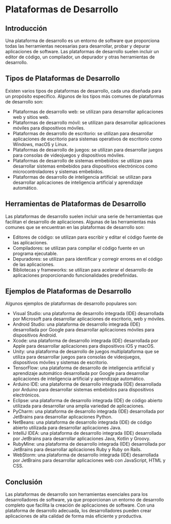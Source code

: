 # Plataformas de Desarrollo

## Introducción

Una plataforma de desarrollo es un entorno de software que proporciona todas las herramientas necesarias para
desarrollar, probar y depurar aplicaciones de software. Las plataformas de desarrollo suelen incluir un editor de
código, un compilador, un depurador y otras herramientas de desarrollo.

## Tipos de Plataformas de Desarrollo

Existen varios tipos de plataformas de desarrollo, cada una diseñada para un propósito específico. Algunos de los
tipos más comunes de plataformas de desarrollo son:

* Plataformas de desarrollo web: se utilizan para desarrollar aplicaciones web y sitios web.
* Plataformas de desarrollo móvil: se utilizan para desarrollar aplicaciones móviles para dispositivos móviles.
* Plataformas de desarrollo de escritorio: se utilizan para desarrollar aplicaciones de escritorio para sistemas
  operativos de escritorio como Windows, macOS y Linux.
* Plataformas de desarrollo de juegos: se utilizan para desarrollar juegos para consolas de videojuegos y
  dispositivos móviles.
* Plataformas de desarrollo de sistemas embebidos: se utilizan para desarrollar sistemas embebidos para dispositivos
  electrónicos como microcontroladores y sistemas embebidos.
* Plataformas de desarrollo de inteligencia artificial: se utilizan para desarrollar aplicaciones de inteligencia
  artificial y aprendizaje automático.

## Herramientas de Plataformas de Desarrollo

Las plataformas de desarrollo suelen incluir una serie de herramientas que facilitan el desarrollo de aplicaciones.
Algunas de las herramientas más comunes que se encuentran en las plataformas de desarrollo son:

* Editores de código: se utilizan para escribir y editar el código fuente de las aplicaciones.
* Compiladores: se utilizan para compilar el código fuente en un programa ejecutable.
* Depuradores: se utilizan para identificar y corregir errores en el código de las aplicaciones.
* Bibliotecas y frameworks: se utilizan para acelerar el desarrollo de aplicaciones proporcionando funcionalidades
  predefinidas.

## Ejemplos de Plataformas de Desarrollo

Algunos ejemplos de plataformas de desarrollo populares son:

* Visual Studio: una plataforma de desarrollo integrada (IDE) desarrollada por Microsoft para desarrollar aplicaciones
  de escritorio, web y móviles.
* Android Studio: una plataforma de desarrollo integrada (IDE) desarrollada por Google para desarrollar aplicaciones
  móviles para dispositivos Android.
* Xcode: una plataforma de desarrollo integrada (IDE) desarrollada por Apple para desarrollar aplicaciones para
  dispositivos iOS y macOS.
* Unity: una plataforma de desarrollo de juegos multiplataforma que se utiliza para desarrollar juegos para
  consolas de videojuegos, dispositivos móviles y sistemas de escritorio.
* TensorFlow: una plataforma de desarrollo de inteligencia artificial y aprendizaje automático desarrollada por Google
  para desarrollar aplicaciones de inteligencia artificial y aprendizaje automático.
* Arduino IDE: una plataforma de desarrollo integrada (IDE) desarrollada por Arduino para desarrollar sistemas
  embebidos para dispositivos electrónicos.
* Eclipse: una plataforma de desarrollo integrada (IDE) de código abierto utilizada para desarrollar una amplia
  variedad de aplicaciones.
* PyCharm: una plataforma de desarrollo integrada (IDE) desarrollada por JetBrains para desarrollar aplicaciones
  Python.
* NetBeans: una plataforma de desarrollo integrada (IDE) de código abierto utilizada para desarrollar aplicaciones
  Java.
* IntelliJ IDEA: una plataforma de desarrollo integrada (IDE) desarrollada por JetBrains para desarrollar aplicaciones
  Java, Kotlin y Groovy.
* RubyMine: una plataforma de desarrollo integrada (IDE) desarrollada por JetBrains para desarrollar aplicaciones
  Ruby y Ruby on Rails.
* WebStorm: una plataforma de desarrollo integrada (IDE) desarrollada por JetBrains para desarrollar aplicaciones
  web con JavaScript, HTML y CSS.

## Conclusión

Las plataformas de desarrollo son herramientas esenciales para los desarrolladores de software, ya que proporcionan
un entorno de desarrollo completo que facilita la creación de aplicaciones de software. Con una plataforma de
desarrollo adecuada, los desarrolladores pueden crear aplicaciones de alta calidad de forma más eficiente y
productiva.